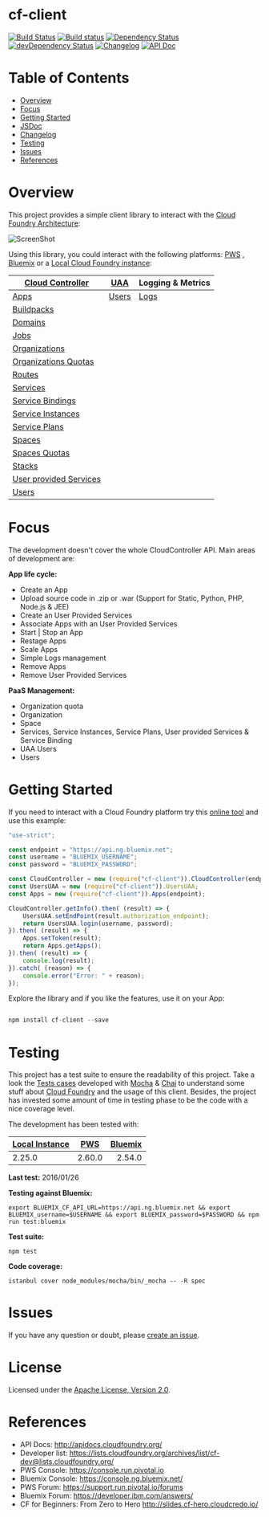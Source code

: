 # cf-client

[![Build Status](https://travis-ci.org/IBM-Bluemix/cf-nodejs-client.svg)](https://travis-ci.org/IBM-Bluemix/cf-nodejs-client)
[![Build status](https://ci.appveyor.com/api/projects/status/adxrubgykqys7pp9?svg=true)](https://ci.appveyor.com/project/jsloyer/cf-nodejs-client)
[![Dependency Status](https://david-dm.org/IBM-Bluemix/cf-nodejs-client.svg)](https://david-dm.org/IBM-Bluemix/cf-nodejs-client)
[![devDependency Status](https://david-dm.org/IBM-Bluemix/cf-nodejs-client/dev-status.svg)](https://david-dm.org/IBM-Bluemix/cf-nodejs-client#info=devDependencies)
[![Changelog](https://img.shields.io/badge/see-CHANGELOG-red.svg?style=flat-square)](https://github.com/IBM-Bluemix/cf-nodejs-client/blob/master/CHANGELOG.md)
[![API Doc](https://doclets.io/IBM-Bluemix/cf-nodejs-client/master.svg)](https://doclets.io/IBM-Bluemix/cf-nodejs-client/master)

# Table of Contents

- [Overview](#overview)
- [Focus](#focus)
- [Getting Started](#getting-started)
- [JSDoc](https://doclets.io/IBM-Bluemix/cf-nodejs-client/master)
- [Changelog](https://github.com/IBM-Bluemix/cf-nodejs-client/blob/master/CHANGELOG.md)
- [Testing](#testing)
- [Issues](#issues)
- [References](#references)

# Overview

This project provides a simple client library to interact with the [Cloud Foundry Architecture](https://docs.pivotal.io/pivotalcf/concepts/architecture/):

![ScreenShot](https://raw.githubusercontent.com/IBM-Bluemix/cf-nodejs-client/master/docs/cf_architecture_block.png)

Using this library, you could interact with the following platforms: [PWS](https://console.run.pivotal.io)
, [Bluemix](https://console.ng.bluemix.net/) or a [Local Cloud Foundry instance](https://github.com/yudai/cf_nise_installer):

| **[Cloud Controller](http://apidocs.cloudfoundry.org/)**  	| **[UAA](https://github.com/cloudfoundry/uaa)**   	| **Logging & Metrics** 	|
|------------------------ |-----------------------	|------------------------	|
| [Apps](https://doclets.io/IBM-Bluemix/cf-nodejs-client/master#dl-Apps)                    | [Users](https://doclets.io/IBM-Bluemix/cf-nodejs-client/master#dl-UsersUAA)             	    | [Logs](https://doclets.io/IBM-Bluemix/cf-nodejs-client/master#dl-Logs)                   	|
| [Buildpacks](https://doclets.io/IBM-Bluemix/cf-nodejs-client/master#dl-BuildPacks)              |                    	    |                       	|
| [Domains](https://doclets.io/IBM-Bluemix/cf-nodejs-client/master#dl-Domains)                 |                    	    |                       	|
| [Jobs](https://doclets.io/IBM-Bluemix/cf-nodejs-client/master#dl-Jobs)                    |                    	    |                       	|
| [Organizations](https://doclets.io/IBM-Bluemix/cf-nodejs-client/master#dl-Organizations)           |                    	    |                       	|
| [Organizations Quotas](https://doclets.io/IBM-Bluemix/cf-nodejs-client/master#dl-OrganizationsQuota)     |                    	    |                       	|
| [Routes](https://doclets.io/IBM-Bluemix/cf-nodejs-client/master#dl-Routes)                  |                    	    |                       	|
| [Services](https://doclets.io/IBM-Bluemix/cf-nodejs-client/master#dl-Services) | | |
| [Service Bindings](https://doclets.io/IBM-Bluemix/cf-nodejs-client/master#dl-ServiceBindings)        |                    	    |                       	|
| [Service Instances](https://doclets.io/IBM-Bluemix/cf-nodejs-client/master#dl-ServiceInstances) | | |
| [Service Plans](https://doclets.io/IBM-Bluemix/cf-nodejs-client/master#dl-ServicePlans) | | |
| [Spaces](https://doclets.io/IBM-Bluemix/cf-nodejs-client/master#dl-Spaces)                  |                    	    |                       	|
| [Spaces Quotas](https://doclets.io/IBM-Bluemix/cf-nodejs-client/master#dl-SpacesQuota)            |                    	    |                       	|
| [Stacks](https://doclets.io/IBM-Bluemix/cf-nodejs-client/master#dl-Stacks)                  |                    	    |                       	|
| [User provided Services](https://doclets.io/IBM-Bluemix/cf-nodejs-client/master#dl-UserProvidedServices)  |                    	    |                       	|
| [Users](https://doclets.io/IBM-Bluemix/cf-nodejs-client/master#dl-Users)                   |                    	    |                       	|

# Focus

The development doesn't cover the whole CloudController API. Main areas of development are:

**App life cycle:**

* Create an App
* Upload source code in .zip or .war (Support for Static, Python, PHP, Node.js & JEE)
* Create an User Provided Services
* Associate Apps with an User Provided Services
* Start | Stop an App
* Restage Apps
* Scale Apps
* Simple Logs management
* Remove Apps
* Remove User Provided Services

**PaaS Management:**

* Organization quota
* Organization
* Space
* Services, Service Instances, Service Plans, User provided Services & Service Binding
* UAA Users
* Users

# Getting Started

If you need to interact with a Cloud Foundry platform try this [online tool](https://tonicdev.com/npm/cf-client) and use this example:

``` Javascript
"use-strict";

const endpoint = "https://api.ng.bluemix.net";
const username = "BLUEMIX_USERNAME";
const password = "BLUEMIX_PASSWORD";

const CloudController = new (require("cf-client")).CloudController(endpoint);
const UsersUAA = new (require("cf-client")).UsersUAA;
const Apps = new (require("cf-client")).Apps(endpoint);

CloudController.getInfo().then( (result) => {
    UsersUAA.setEndPoint(result.authorization_endpoint);
    return UsersUAA.login(username, password);
}).then( (result) => {
	Apps.setToken(result);
    return Apps.getApps();
}).then( (result) => {
    console.log(result);
}).catch( (reason) => {
    console.error("Error: " + reason);
});

```

Explore the library and if you like the features, use it on your App:

``` Javascript

npm install cf-client --save

```

# Testing

This project has a test suite to ensure the readability of this project. Take a look the [Tests cases](https://github.com/jabrena/cf-nodejs-client/tree/master/test/) developed with [Mocha](https://mochajs.org/) & [Chai](http://chaijs.com/api/bdd/) to understand some stuff about [Cloud Foundry](https://www.cloudfoundry.org/)  and the usage of this client. Besides, the project has invested some amount of time in testing phase to be the code with a nice coverage level.

The development has been tested with:

| [Local Instance](https://github.com/yudai/cf_nise_installer) | [PWS](https://console.run.pivotal.io)           | [Bluemix](https://console.ng.bluemix.net/) |
| -------------- |:-------------:| -------:|
| 2.25.0         | 2.60.0        | 2.54.0  |

**Last test:** 2016/01/26

**Testing against Bluemix:**

``` shell
export BLUEMIX_CF_API_URL=https://api.ng.bluemix.net && export BLUEMIX_username=$USERNAME && export BLUEMIX_password=$PASSWORD && npm run test:bluemix
```

**Test suite:**

``` shell
npm test

```

**Code coverage:**

``` shell
istanbul cover node_modules/mocha/bin/_mocha -- -R spec

```

# Issues

If you have any question or doubt, please [create an issue](https://github.com/IBM-Bluemix/cf-nodejs-client/issues).

# License

Licensed under the [Apache License, Version 2.0](http://www.apache.org/licenses/LICENSE-2.0).

# References

* API Docs: http://apidocs.cloudfoundry.org/
* Developer list: https://lists.cloudfoundry.org/archives/list/cf-dev@lists.cloudfoundry.org/
* PWS Console: https://console.run.pivotal.io
* Bluemix Console: https://console.ng.bluemix.net/
* PWS Forum: https://support.run.pivotal.io/forums
* Bluemix Forum: https://developer.ibm.com/answers/
* CF for Beginners: From Zero to Hero http://slides.cf-hero.cloudcredo.io/
